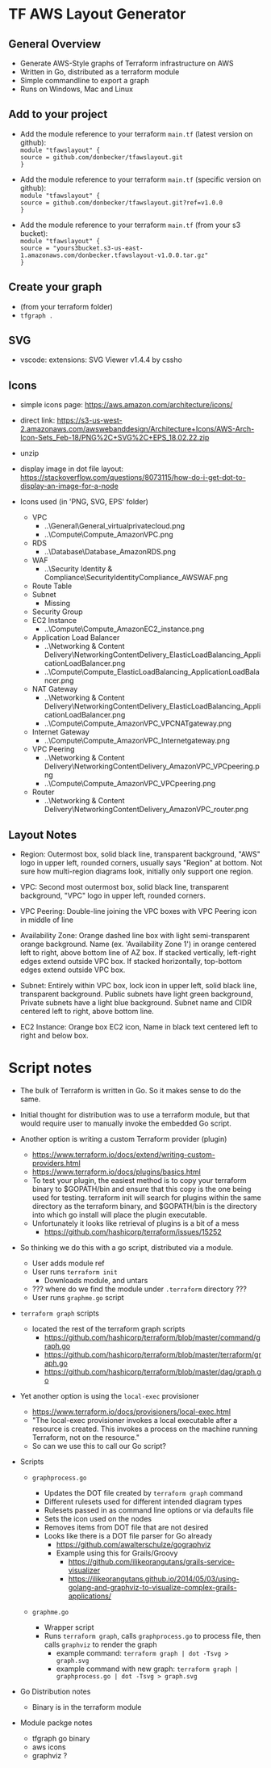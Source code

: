 # TF AWS Layout Generator

## General Overview
* Generate AWS-Style graphs of Terraform infrastructure on AWS
* Written in Go, distributed as a terraform module
* Simple commandline to export a graph
* Runs on Windows, Mac and Linux

## Add to your project
* Add the module reference to your terraform `main.tf` (latest version on github):  
`module "tfawslayout" {`  
`source = github.com/donbecker/tfawslayout.git`  
`}`  

* Add the module reference to your terraform `main.tf` (specific version on github):  
`module "tfawslayout" {`  
`source = github.com/donbecker/tfawslayout.git?ref=v1.0.0`  
`}`  

* Add the module reference to your terraform `main.tf` (from your s3 bucket):  
`module "tfawslayout" {`  
`source = "yours3bucket.s3-us-east-1.amazonaws.com/donbecker.tfawslayout-v1.0.0.tar.gz"`  
`}` 

## Create your graph
* (from your terraform folder)
* `tfgraph .`

## SVG
* vscode: extensions: SVG Viewer v1.4.4 by cssho

## Icons
* simple icons page: https://aws.amazon.com/architecture/icons/
* direct link: https://s3-us-west-2.amazonaws.com/awswebanddesign/Architecture+Icons/AWS-Arch-Icon-Sets_Feb-18/PNG%2C+SVG%2C+EPS_18.02.22.zip
* unzip


* display image in dot file layout: https://stackoverflow.com/questions/8073115/how-do-i-get-dot-to-display-an-image-for-a-node

* Icons used (in 'PNG, SVG, EPS' folder)
    * VPC
        * ..\General\General_virtualprivatecloud.png
        * ..\Compute\Compute_AmazonVPC.png
    * RDS 
        * ..\Database\Database_AmazonRDS.png
    * WAF
        * ..\Security Identity & Compliance\SecurityIdentityCompliance_AWSWAF.png
    * Route Table
    * Subnet
        * Missing
    * Security Group
    * EC2 Instance
        * ..\Compute\Compute_AmazonEC2_instance.png
    * Application Load Balancer
        * ..\Networking & Content Delivery\NetworkingContentDelivery_ElasticLoadBalancing_ApplicationLoadBalancer.png  
        * ..\Compute\Compute_ElasticLoadBalancing_ApplicationLoadBalancer.png
    * NAT Gateway
        * ..\Networking & Content Delivery\NetworkingContentDelivery_ElasticLoadBalancing_ApplicationLoadBalancer.png
        * ..\Compute\Compute_AmazonVPC_VPCNATgateway.png
    * Internet Gateway
        * ..\Compute\Compute_AmazonVPC_Internetgateway.png
    * VPC Peering
        * ..\Networking & Content Delivery\NetworkingContentDelivery_AmazonVPC_VPCpeering.png
        * ..\Compute\Compute_AmazonVPC_VPCpeering.png
    * Router
        * ..\Networking & Content Delivery\NetworkingContentDelivery_AmazonVPC_router.png

## Layout Notes

* Region: Outermost box, solid black line, transparent background, "AWS" logo in upper left, rounded corners, usually says "Region" at bottom. Not sure how multi-region diagrams look, initially only support one region.

* VPC: Second most outermost box, solid black line, transparent background, "VPC" logo in upper left, rounded corners.

* VPC Peering: Double-line joining the VPC boxes with VPC Peering icon in middle of line

* Availability Zone: Orange dashed line box with light semi-transparent orange background. Name (ex. 'Availability Zone 1') in orange centered left to right, above bottom line of AZ box. If stacked vertically, left-right edges extend outside VPC box. If stacked horizontally, top-bottom edges extend outside VPC box. 

* Subnet: Entirely within VPC box, lock icon in upper left, solid black line, transparent background. Public subnets have light green background, Private subnets have a light blue background. Subnet name and CIDR centered left to right, above bottom line.

* EC2 Instance: Orange box EC2 icon, Name in black text centered left to right and below box.

# Script notes

* The bulk of Terraform is written in Go. So it makes sense to do the same.
* Initial thought for distribution was to use a terraform module, but that would require user to manually invoke the embedded Go script. 
* Another option is writing a custom Terraform provider (plugin)
    * https://www.terraform.io/docs/extend/writing-custom-providers.html
    * https://www.terraform.io/docs/plugins/basics.html
    * To test your plugin, the easiest method is to copy your terraform binary to $GOPATH/bin and ensure that this copy is the one being used for testing. terraform init will search for plugins within the same directory as the terraform binary, and $GOPATH/bin is the directory into which go install will place the plugin executable.
    * Unfortunately it looks like retrieval of plugins is a bit of a mess
        * https://github.com/hashicorp/terraform/issues/15252
* So thinking we do this with a go script, distributed via a module.
    * User adds module ref
    * User runs `terraform init`
        * Downloads module, and untars
    * ??? where do we find the module under `.terraform` directory ???
    * User runs `graphme.go` script
* `terraform graph` scripts
    * located the rest of the terraform graph scripts
        * https://github.com/hashicorp/terraform/blob/master/command/graph.go
        * https://github.com/hashicorp/terraform/blob/master/terraform/graph.go
        * https://github.com/hashicorp/terraform/blob/master/dag/graph.go


* Yet another option is using the `local-exec` provisioner
    * https://www.terraform.io/docs/provisioners/local-exec.html
    * "The local-exec provisioner invokes a local executable after a resource is created. This invokes a process on the machine running Terraform, not on the resource."
    * So can we use this to call our Go script? 


* Scripts
    * `graphprocess.go`
        * Updates the DOT file created by `terraform graph` command
        * Different rulesets used for different intended diagram types
        * Rulesets passed in as command line options or via defaults file
        * Sets the icon used on the nodes
        * Removes items from DOT file that are not desired
        * Looks like there is a DOT file parser for Go already
            * https://github.com/awalterschulze/gographviz
            * Example using this for Grails/Groovy
                * https://github.com/ilikeorangutans/grails-service-visualizer
                * https://ilikeorangutans.github.io/2014/05/03/using-golang-and-graphviz-to-visualize-complex-grails-applications/

    * `graphme.go`
        * Wrapper script
        * Runs `terraform graph`, calls `graphprocess.go` to process file, then calls `graphviz` to render the graph
            * example command: `terraform graph | dot -Tsvg > graph.svg`
            * example command with new graph: `terraform graph | graphprocess.go | dot -Tsvg > graph.svg`

* Go Distribution notes
    * Binary is in the terraform module

* Module packge notes
    * tfgraph go binary
    * aws icons
    * graphviz ?